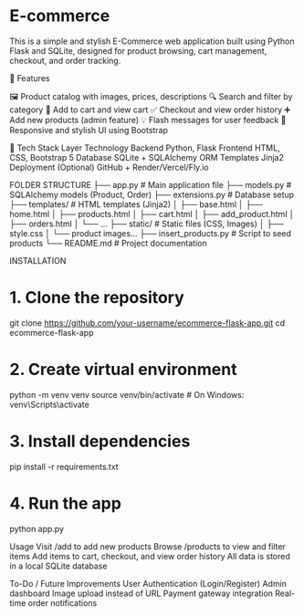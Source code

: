 # E-commerce
This is a simple and stylish E-Commerce web application built using Python Flask and SQLite,
designed for product browsing, cart management, checkout, and order tracking.

🚀 Features

🖼️ Product catalog with images, prices, descriptions
🔍 Search and filter by category
🛒 Add to cart and view cart
✅ Checkout and view order history
➕ Add new products (admin feature)
💡 Flash messages for user feedback
📱 Responsive and stylish UI using Bootstrap

🧰 Tech Stack
Layer	       Technology
Backend	     Python, Flask
Frontend	   HTML, CSS, Bootstrap 5
Database	   SQLite + SQLAlchemy ORM
Templates	   Jinja2
Deployment	 (Optional) GitHub + Render/Vercel/Fly.io

FOLDER STRUCTURE
├── app.py                  # Main application file
├── models.py               # SQLAlchemy models (Product, Order)
├── extensions.py           # Database setup
├── templates/              # HTML templates (Jinja2)
│   ├── base.html
│   ├── home.html
│   ├── products.html
│   ├── cart.html
│   ├── add_product.html
│   ├── orders.html
│   └── ...
├── static/                 # Static files (CSS, Images)
│   ├── style.css
│   └── product images...
├── insert_products.py      # Script to seed products
└── README.md               # Project documentation

INSTALLATION
# 1. Clone the repository
git clone https://github.com/your-username/ecommerce-flask-app.git
cd ecommerce-flask-app

# 2. Create virtual environment
python -m venv venv
source venv/bin/activate  # On Windows: venv\Scripts\activate

# 3. Install dependencies
pip install -r requirements.txt

# 4. Run the app
python app.py

Usage
Visit /add to add new products
Browse /products to view and filter items
Add items to cart, checkout, and view order history
All data is stored in a local SQLite database

To-Do / Future Improvements
User Authentication (Login/Register)
Admin dashboard
Image upload instead of URL
Payment gateway integration
Real-time order notifications
